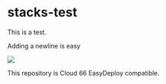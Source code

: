 stacks-test
===========
This is a test.

Adding a newline is easy

<a href="http://www.cloud66.com">
<img src="http://cdn.cloud66.com/images/deploy-with-cloud66.png"/>
</a>

This repository is Cloud 66 EasyDeploy compatible.
